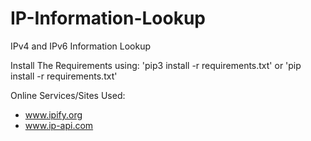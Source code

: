 # IP-Information-Lookup
IPv4 and IPv6 Information Lookup


Install The Requirements using:
  'pip3 install -r requirements.txt'
    or
  'pip install -r requirements.txt'
 

Online Services/Sites Used:
  - www.ipify.org
  - www.ip-api.com

